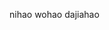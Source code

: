 nihao
wohao
dajiahao


<!---
LJL-666/LJL-666 is a ✨ special ✨ repository because its `README.md` (this file) appears on your GitHub profile.
You can click the Preview link to take a look at your changes.
--->
